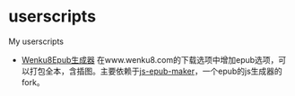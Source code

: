# userscripts
My userscripts

- [Wenku8Epub生成器](wenku2epub.user.js) 在www.wenku8.com的下载选项中增加epub选项，可以打包全本，含插图。主要依赖于[js-epub-maker](https://github.com/johnmave126/js-epub-maker)，一个epub的js生成器的fork。
